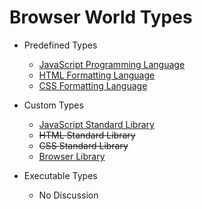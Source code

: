 # Browser World Types

- Predefined Types
	- [JavaScript Programming Language](https://developer.mozilla.org/en-US/docs/Web/JavaScript/)
	- [HTML Formatting Language](https://developer.mozilla.org/en-US/docs/Web/HTML/)
	- [CSS Formatting Language](https://developer.mozilla.org/en-US/docs/Web/CSS/)

- Custom Types
	- [JavaScript Standard Library](https://developer.mozilla.org/en-US/docs/Web/JavaScript/Reference/Global_Objects/)
	- ~~HTML Standard Library~~
	- ~~CSS Standard Library~~
	- [Browser Library](https://developer.mozilla.org/en-US/docs/Web/API/)

- Executable Types
	- No Discussion
